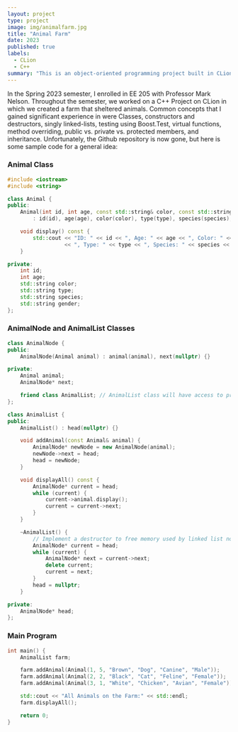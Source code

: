 ```yaml
---
layout: project
type: project
image: img/animalfarm.jpg
title: "Animal Farm"
date: 2023
published: true
labels:
  - CLion
  - C++
summary: "This is an object-oriented programming project built in CLion using C++. The idea is to build a farm with animals that have age, color, types, species, genders, ID numbers, and other traits"
---
```


In the Spring 2023 semester, I enrolled in EE 205 with Professor Mark Nelson. Throughout the semester, we worked on a C++ Project on CLion in which we created a farm that sheltered animals. Common concepts that I gained significant experience in were Classes, constructors and destructors, singly linked-lists, testing using Boost.Test, virtual functions, method overriding, public vs. private vs. protected members, and inheritance. Unfortunately, the Github repository is now gone, but here is some sample code for a general idea:

### Animal Class

```cpp
#include <iostream>
#include <string>

class Animal {
public:
    Animal(int id, int age, const std::string& color, const std::string& type, const std::string& species, const std::string& gender)
        : id(id), age(age), color(color), type(type), species(species), gender(gender) {}

    void display() const {
        std::cout << "ID: " << id << ", Age: " << age << ", Color: " << color
                  << ", Type: " << type << ", Species: " << species << ", Gender: " << gender << std::endl;
    }

private:
    int id;
    int age;
    std::string color;
    std::string type;
    std::string species;
    std::string gender;
};
```

### AnimalNode and AnimalList Classes

```cpp
class AnimalNode {
public:
    AnimalNode(Animal animal) : animal(animal), next(nullptr) {}

private:
    Animal animal;
    AnimalNode* next;

    friend class AnimalList; // AnimalList class will have access to private members of AnimalNode
};

class AnimalList {
public:
    AnimalList() : head(nullptr) {}

    void addAnimal(const Animal& animal) {
        AnimalNode* newNode = new AnimalNode(animal);
        newNode->next = head;
        head = newNode;
    }

    void displayAll() const {
        AnimalNode* current = head;
        while (current) {
            current->animal.display();
            current = current->next;
        }
    }

    ~AnimalList() {
        // Implement a destructor to free memory used by linked list nodes
        AnimalNode* current = head;
        while (current) {
            AnimalNode* next = current->next;
            delete current;
            current = next;
        }
        head = nullptr;
    }

private:
    AnimalNode* head;
};
```

### Main Program

```cpp
int main() {
    AnimalList farm;

    farm.addAnimal(Animal(1, 5, "Brown", "Dog", "Canine", "Male"));
    farm.addAnimal(Animal(2, 2, "Black", "Cat", "Feline", "Female"));
    farm.addAnimal(Animal(3, 1, "White", "Chicken", "Avian", "Female"));

    std::cout << "All Animals on the Farm:" << std::endl;
    farm.displayAll();

    return 0;
}
```
